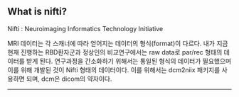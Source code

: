 ## What is nifti?

Nifti : Neuroimaging Informatics Technology Initiative 

MRI 데이터는 각 스캐너에 따라 얻어지는 데이터의 형식(format)이 다르다. 내가 지금 현재 진행하는 RBD환자군과 정상인의 비교연구에서는 raw data로 par/rec 형태의 데이터를 받게 된다. 연구과정을 간소화하기 위해서는 통일된 형식의 데이터가 필요했으며 이를 위해 개발된 것이 Nifti 형태의 데이터이다. 이를 위해서는 dcm2niix 패키지를 사용하면 되며, dcm은 dicom의 약자이다. 

---


